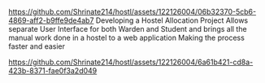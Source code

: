 
https://github.com/Shrinate214/hostl/assets/122126004/06b32370-5cb6-4869-aff2-b9ffe9de4ab7
Developing a Hostel Allocation Project 
Allows separate User Interface for both Warden and Student and brings all the manual work done in a hostel to a web application
Making the process faster and easier

https://github.com/Shrinate214/hostl/assets/122126004/6a61b421-cd8a-423b-8371-fae0f3a2d049
